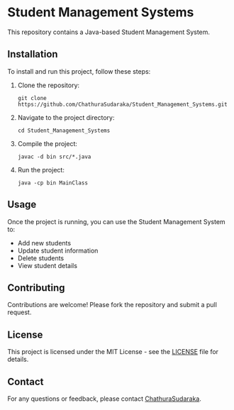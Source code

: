 # Student Management Systems

This repository contains a Java-based Student Management System.

## Installation

To install and run this project, follow these steps:

1. Clone the repository:
   ```shell
   git clone https://github.com/ChathuraSudaraka/Student_Management_Systems.git
   ```
2. Navigate to the project directory:
   ```shell
   cd Student_Management_Systems
   ```
3. Compile the project:
   ```shell
   javac -d bin src/*.java
   ```
4. Run the project:
   ```shell
   java -cp bin MainClass
   ```

## Usage

Once the project is running, you can use the Student Management System to:
- Add new students
- Update student information
- Delete students
- View student details

## Contributing

Contributions are welcome! Please fork the repository and submit a pull request.

## License

This project is licensed under the MIT License - see the [LICENSE](LICENSE) file for details.

## Contact

For any questions or feedback, please contact [ChathuraSudaraka](https://github.com/ChathuraSudaraka).
